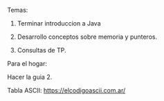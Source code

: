 Temas: 

1) Terminar introduccion a Java
   
2) Desarrollo conceptos sobre memoria y punteros.

3) Consultas de TP.


Para el hogar:

Hacer la guia 2.

Tabla ASCII: https://elcodigoascii.com.ar/
